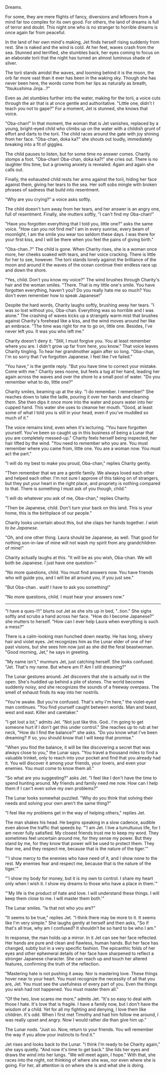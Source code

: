 Dreams.

For some, they are mere flights of fancy, diversions and leftovers from a mind far too complex for its own good. For others, the land of dreams is full of terror and doubt. This night one who is no stranger to horrible dreams is once again far from peaceful.

In the land of her own mind's making, Jet finds herself rising suddenly from rest. She is naked and the wind is cold. At her feet, waves crash from the sea. Stunned and terrified, she stumbles back, her eyes coming to focus on an elaborate torii that the night has turned an almost luminous shade of silver.

The torii stands amidst the waves, and looming behind it is the moon, the orb far more vast than it ever has been in the waking sky. Though she has never been here, the words come from her lips as naturally as breath, "Itsukushima Jinja...?"

Even as Jet stumbles further into the water, making for the torii, a voice cuts through the air that is at once gentle and authoritative. "Little one, didn't I teach you not to gape?" For a moment, Jet is stunned, she knows that voice.

"Oba-chan!" In that moment, the woman that is Jet vanishes, replaced by a young, bright-eyed child who climbs up on the water with a childish grunt of effort and darts to the torii. The child races around the gate with joy shining from her face. "Oba-chan, doka ka?" she shouts out loudly, immediately breaking into a fit of giggles.

The child pauses to listen, but for some time no answer comes. Charity stomps a foot. "Oba-chan! Oba-chan, doka ka?!" she cries out. There is no laughter this time, but a growing anxiety is revealed. Again and again she calls out.

Finally, the exhausted child rests her arms against the torii, hiding her face against them, giving her tears to the sea. Her soft sobs mingle with broken phrases of sadness that build into resentment.

"Why are you crying?" a voice asks softly.

The child doesn't turn away from her tears, and her answer is an angry one, full of resentment. Finally, she mutters softly, "I can't find my Oba-chan!"

"Have you forgotten everything that I told you, little one?" asks the same voice. "How can you not find me? I am in every sunrise, every beam of moonlight, I am the smile you wear too seldom these days. I was there for your first kiss, and I will be there when you feel the pains of giving birth."

"Oba-chan..?" The child is gone. When Charity rises, she is a woman once more, her cheeks soaked with tears, and her voice cracking. There is little for her to see, however. The torii stands lonely against the brilliance of the moon and around it the waves of the ocean continue their endless race up and down the shore.

"Yes, child. Don't you know my voice?" The wind brushes through Charity's hair and the woman smiles. "There. That is my little one's smile. You have forgotten everything, haven't you? Do you really hate me so much? You don't even remember how to speak Japanese!"

Despite the hard words, Charity laughs softly, brushing away her tears. "I was so lost without you, Oba-chan. Everything was so horrible and I was alone." The crashing of waves kicks up a strangely warm mist that brushes against Charity's forehead like a kiss, and the wind moves around her like an embrace. "The time was right for me to go on, little one. Besides, I've never left you. It was you who left me."

Charity doesn't deny it. "Still, I must forgive you. You at least remember where you are. I didn't grow up far from here, you know." That voice leaves Charity tingling. To hear her grandmother again after so long. "Oba-chan, I'm so sorry that I've forgotten Japanese. I feel like I've failed."

"You have," is the gentle reply. "But you have time to correct your mistake. Come with me." Charity sees noone, but feels a tug at her hand, leading her again across the waves and over the shore to a small pool of water. "Do you remember what to do, little one?"

Charity smiles, beaming up at the sky. "I do remember. I remember!" She reaches down to take the ladle, pouring it over her hands and cleaning them. She then dips it once more into the water and pours water into her cupped hand. This water she uses to cleanse her mouth. "Good, at least some of what I told you is still in your head, even if you've muddled so much of it."

The voice remains kind, even when it's lecturing. "You have forgotten yourself. You've been so caught up in this business of being a Lunar that you are completely messed-up." Charity feels herself being inspected, her hair lifted by the wind. "You need to remember who you are. You must remember where you came from, little one. You are a woman now. You must act the part."

"I will do my best to make you proud, Oba-chan," replies Charity gently.

"Then remember that we are a gentle family. We always loved each other and helped each other. I'm not sure I approve of this taking on of strangers, but they put your heart in the right place, and propriety is nothing compared to that. There is something I must ask of you though, child."

"I will do whatever you ask of me, Oba-chan," replies Charity.

"Then be Japanese, child. Don't turn your back on this land. This is your home, this is the birthplace of our people."

Charity looks uncertain about this, but she claps her hands together. _I wish to be Japanese._

"Oh, and one other thing. Laura should be Japanese, as well. That good for nothing son-in-law of mine will not wash my spirit from any grandchildren of mine!"

Charity actually laughs at this. "It will be as you wish, Oba-chan. We will both be Japanese. I just have one question-"

"No more questions, child. You must find answers now. You have friends who will guide you, and I will be all around you, if you just see."

"But Oba-chan.. wait! I have to ask you something!"

"No more questions, child. I must hear your answers now."

---

"I have a ques-!!!" blurts out Jet as she sits up in bed, "..tion." She sighs softly and scrubs a hand across her face. "How do I become Japanese?" she mutters to herself. "How can I ever help Laura when everything is such a mess?"

There is a calm-looking man hunched down nearby. He has long, silvery hair and violet eyes. Jet recognizes him as the Lunar elder of one of her past visions, but she sees him now just as she did the feral beastwoman. "Good morning, Jet," he says in greeting.

"My name isn't," murmurs Jet, just catching herself. She looks confused. "Jet. That's my name. But where am I? Am I still dreaming?"

The Lunar gestures around. Jet discovers that she is actually out in the open. She's huddled up behind a pile of stones. The world becomes suddenly noisy, and she recognizes the sounds of a freeway overpass. The smell of exhaust finds its way into her nostrils.

"You're awake. But you're confused. That's why I'm here," the violet-eyed man continues. "You find yourself caught between worlds. Man and beast, west and east. Killer and caretaker."

"I get lost a lot," admits Jet. "Not just like this. God.. I'm going to get someone hurt if I don't get this under control." She reaches up to rub at her neck, "How do I find the balance?" she asks. "Do you know what I've been dreaming? If so, you should know that I will keep that promise."

"When you find the balance, it will be like discovering a secret that was always close to you," the Lunar says. "You travel a thousand miles to find a valuable trinket, only to reach into your pocket and find that you already had it. You will discover it among your friends, your lovers, and even your enemies. You must come to know them all."

"So what are you suggesting?" asks Jet. "I feel like I don't have the time to spend hunting around. My friends and family need me now. How can I help them if I can't even solve my own problems?"

The Lunar looks somewhat puzzled. "Why do you think that solving their needs and solving your own aren't the same thing?"

"I feel like my problems get in the way of helping others," replies Jet.

The man shakes his head. He begins speaking in a slow cadence, audible even above the traffic that speeds by. "'I am Jet. I live a tumultuous life, for I am never fully satisfied. My closest friends trust me to keep my word. They sometimes feel uncertain around me, for they sense my power. But they stand by me, for they know that power will be used to protect them. They fear me, and they respect me, because that is the nature of the tiger.'"

"'I show mercy to the enemies who have need of it, and I show none to the rest. My enemies fear and respect me, because that is the nature of the tiger.'"

"'I show my body for money, but it is my own to control. I share my heart only when I wish it. I show my dreams to those who have a place in them.'"

"'My life is the product of hate and love. I will understand these things. I will keep them close to me. I will master them both.'"

The Lunar smiles. "Is that not who you are?"

"It seems to be true," replies Jet. "I think there may be more to it. It seems like I'm very simple." She laughs gently at herself and then asks, "So if that's all true, why am I confused? It shouldn't be so hard to be who I am."

In response, the man holds up a mirror. In it Jet can see her face reflected. Her hands are pure and clean and flawless, human hands. But her face has changed, subtly but in a very specific fashion. The epicanthic folds of her eyes and other ephemeral details of her face have sharpened to reflect a stronger Japanese character. She can reach up and touch her altered features, confirming the truth of the reflection.

"Mastering hate is not pushing it away. Nor is mastering love. These things hover near to your heart. You must recognize the necessity of all that you are, Jet. You must see the usefulness of every part of you. Even the things you wish had not happened. You must master them all."

"Of the two, love scares me more," admits Jet. "It's so easy to deal with those I hate. It's love that is fragile. I have a family now, but I don't have the wisdom of a child. Yet for all my fighting and denying, I love them like children. It's odd. When I first met Timothy and had him follow me around, I was really upset and angry. Now I would rather die than give him up."

The Lunar nods. "Just so. Now, return to your friends. You will remember the way if you allow your instincts to find it."

Jet rises and looks back to the Lunar. "I think I'm ready to be Charity again," she says quietly. "And now it's time to get back." She lids her eyes and draws the wind into her lungs. "We will meet again, I hope." With that, she races into the night, not thinking of where she was, nor even where she is going. For her, all attention is on where she is and what she is doing.